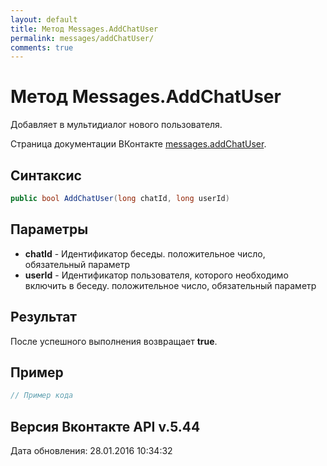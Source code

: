 ```yaml
---
layout: default
title: Метод Messages.AddChatUser
permalink: messages/addChatUser/
comments: true
---
```

# Метод Messages.AddChatUser
Добавляет в мультидиалог нового пользователя.

Страница документации ВКонтакте [messages.addChatUser](https://vk.com/dev/messages.addChatUser).

## Синтаксис
``` csharp
public bool AddChatUser(long chatId, long userId)
```

## Параметры
+ **chatId** - Идентификатор беседы. положительное число, обязательный параметр
+ **userId** - Идентификатор пользователя, которого необходимо включить в беседу. положительное число, обязательный параметр

## Результат
После успешного выполнения возвращает **true**.

## Пример
``` csharp
// Пример кода
```

## Версия Вконтакте API v.5.44
Дата обновления: 28.01.2016 10:34:32

